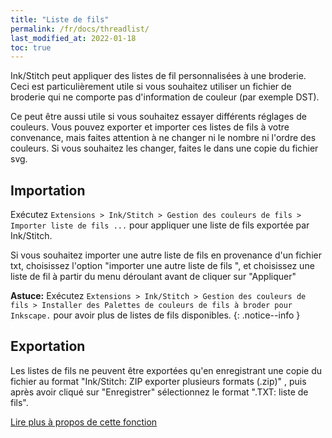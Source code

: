 ```yaml
---
title: "Liste de fils"
permalink: /fr/docs/threadlist/
last_modified_at: 2022-01-18
toc: true
---
```

Ink/Stitch peut appliquer des listes de fil personnalisées à une broderie. Ceci est particulièrement utile si vous souhaitez utiliser un fichier de broderie qui ne comporte pas d'information de couleur (par exemple DST).

Ce peut être aussi utile si vous souhaitez essayer différents réglages de couleurs. Vous pouvez exporter et importer ces listes de fils à votre convenance, mais faites attention à ne changer ni le nombre ni l'ordre des couleurs. Si vous souhaitez les changer, faites le dans une copie du fichier svg.

## Importation

Exécutez `Extensions > Ink/Stitch > Gestion des couleurs de fils > Importer liste de fils ...` pour appliquer une liste de fils exportée par  Ink/Stitch.

Si vous souhaitez importer une autre liste de fils en provenance d'un fichier txt, choisissez l'option "importer une autre liste de fils ", et choisissez une liste de fil à partir du menu déroulant avant de cliquer sur "Appliquer"


**Astuce:** Exécutez `Extensions > Ink/Stitch > Gestion des couleurs de fils > Installer des Palettes de couleurs de fils à broder pour Inkscape.` pour avoir plus de listes de fils disponibles.
{: .notice--info }

## Exportation

Les listes de fils ne peuvent être exportées qu'en enregistrant une copie du fichier au format "Ink/Stitch: ZIP exporter plusieurs formats (.zip)" , puis après avoir cliqué sur "Enregistrer" sélectionnez le format ".TXT: liste de fils".

[Lire plus à propos de cette fonction](/fr/docs/threadlist/)

